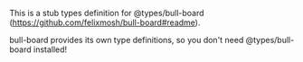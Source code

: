 This is a stub types definition for @types/bull-board (https://github.com/felixmosh/bull-board#readme).

bull-board provides its own type definitions, so you don't need @types/bull-board installed!